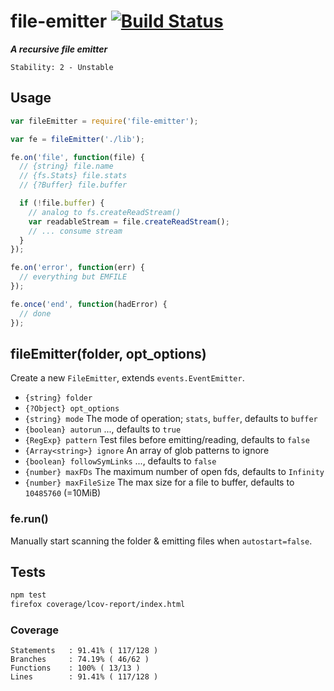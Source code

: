 # file-emitter [![Build Status](https://secure.travis-ci.org/skenqbx/file-emitter.png)](http://travis-ci.org/skenqbx/file-emitter)

**_A recursive file emitter_**

```
Stability: 2 - Unstable
```

## Usage

```js
var fileEmitter = require('file-emitter');

var fe = fileEmitter('./lib');

fe.on('file', function(file) {
  // {string} file.name
  // {fs.Stats} file.stats
  // {?Buffer} file.buffer

  if (!file.buffer) {
    // analog to fs.createReadStream()
    var readableStream = file.createReadStream();
    // ... consume stream
  }
});

fe.on('error', function(err) {
  // everything but EMFILE
});

fe.once('end', function(hadError) {
  // done
});
```

## fileEmitter(folder, opt_options)
Create a new `FileEmitter`, extends `events.EventEmitter`.

 - `{string} folder`
 - `{?Object} opt_options`
  - `{string} mode` The mode of operation; `stats`, `buffer`, defaults to `buffer`
  - `{boolean} autorun` ..., defaults to `true`
  - `{RegExp} pattern` Test files before emitting/reading, defaults to `false`
  - `{Array<string>} ignore` An array of glob patterns to ignore
  - `{boolean} followSymLinks` ..., defaults to `false`
  - `{number} maxFDs` The maximum number of open fds, defaults to `Infinity`
  - `{number} maxFileSize` The max size for a file to buffer, defaults to `10485760` (=10MiB)

### fe.run()
Manually start scanning the folder & emitting files when `autostart=false`.


## Tests

```bash
npm test
firefox coverage/lcov-report/index.html
```

### Coverage

```
Statements   : 91.41% ( 117/128 )
Branches     : 74.19% ( 46/62 )
Functions    : 100% ( 13/13 )
Lines        : 91.41% ( 117/128 )
```
